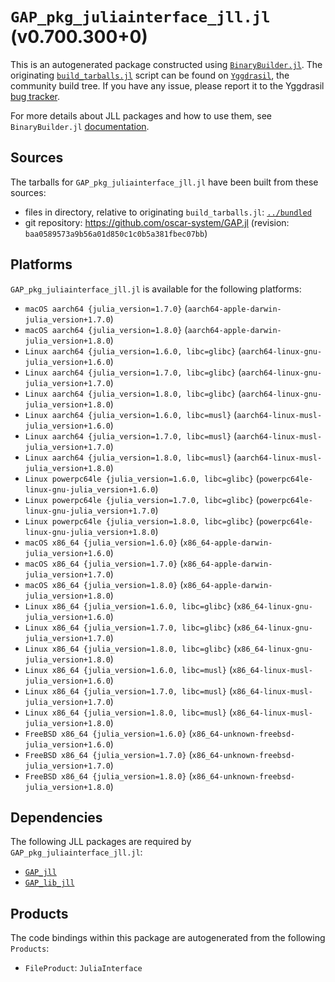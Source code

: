 # `GAP_pkg_juliainterface_jll.jl` (v0.700.300+0)

This is an autogenerated package constructed using [`BinaryBuilder.jl`](https://github.com/JuliaPackaging/BinaryBuilder.jl). The originating [`build_tarballs.jl`](https://github.com/JuliaPackaging/Yggdrasil/blob/72d86b746c316b22cba465036eae011fafbac885/G/GAP_pkg/GAP_pkg_juliainterface/build_tarballs.jl) script can be found on [`Yggdrasil`](https://github.com/JuliaPackaging/Yggdrasil/), the community build tree.  If you have any issue, please report it to the Yggdrasil [bug tracker](https://github.com/JuliaPackaging/Yggdrasil/issues).

For more details about JLL packages and how to use them, see `BinaryBuilder.jl` [documentation](https://juliapackaging.github.io/BinaryBuilder.jl/dev/jll/).

## Sources

The tarballs for `GAP_pkg_juliainterface_jll.jl` have been built from these sources:

* files in directory, relative to originating `build_tarballs.jl`: [`../bundled`](https://github.com/JuliaPackaging/Yggdrasil/tree/72d86b746c316b22cba465036eae011fafbac885/G/GAP_pkg/GAP_pkg_juliainterface/bundled)
* git repository: https://github.com/oscar-system/GAP.jl (revision: `baa0589573a9b56a01d850c1c0b5a381fbec07bb`)

## Platforms

`GAP_pkg_juliainterface_jll.jl` is available for the following platforms:

* `macOS aarch64 {julia_version=1.7.0}` (`aarch64-apple-darwin-julia_version+1.7.0`)
* `macOS aarch64 {julia_version=1.8.0}` (`aarch64-apple-darwin-julia_version+1.8.0`)
* `Linux aarch64 {julia_version=1.6.0, libc=glibc}` (`aarch64-linux-gnu-julia_version+1.6.0`)
* `Linux aarch64 {julia_version=1.7.0, libc=glibc}` (`aarch64-linux-gnu-julia_version+1.7.0`)
* `Linux aarch64 {julia_version=1.8.0, libc=glibc}` (`aarch64-linux-gnu-julia_version+1.8.0`)
* `Linux aarch64 {julia_version=1.6.0, libc=musl}` (`aarch64-linux-musl-julia_version+1.6.0`)
* `Linux aarch64 {julia_version=1.7.0, libc=musl}` (`aarch64-linux-musl-julia_version+1.7.0`)
* `Linux aarch64 {julia_version=1.8.0, libc=musl}` (`aarch64-linux-musl-julia_version+1.8.0`)
* `Linux powerpc64le {julia_version=1.6.0, libc=glibc}` (`powerpc64le-linux-gnu-julia_version+1.6.0`)
* `Linux powerpc64le {julia_version=1.7.0, libc=glibc}` (`powerpc64le-linux-gnu-julia_version+1.7.0`)
* `Linux powerpc64le {julia_version=1.8.0, libc=glibc}` (`powerpc64le-linux-gnu-julia_version+1.8.0`)
* `macOS x86_64 {julia_version=1.6.0}` (`x86_64-apple-darwin-julia_version+1.6.0`)
* `macOS x86_64 {julia_version=1.7.0}` (`x86_64-apple-darwin-julia_version+1.7.0`)
* `macOS x86_64 {julia_version=1.8.0}` (`x86_64-apple-darwin-julia_version+1.8.0`)
* `Linux x86_64 {julia_version=1.6.0, libc=glibc}` (`x86_64-linux-gnu-julia_version+1.6.0`)
* `Linux x86_64 {julia_version=1.7.0, libc=glibc}` (`x86_64-linux-gnu-julia_version+1.7.0`)
* `Linux x86_64 {julia_version=1.8.0, libc=glibc}` (`x86_64-linux-gnu-julia_version+1.8.0`)
* `Linux x86_64 {julia_version=1.6.0, libc=musl}` (`x86_64-linux-musl-julia_version+1.6.0`)
* `Linux x86_64 {julia_version=1.7.0, libc=musl}` (`x86_64-linux-musl-julia_version+1.7.0`)
* `Linux x86_64 {julia_version=1.8.0, libc=musl}` (`x86_64-linux-musl-julia_version+1.8.0`)
* `FreeBSD x86_64 {julia_version=1.6.0}` (`x86_64-unknown-freebsd-julia_version+1.6.0`)
* `FreeBSD x86_64 {julia_version=1.7.0}` (`x86_64-unknown-freebsd-julia_version+1.7.0`)
* `FreeBSD x86_64 {julia_version=1.8.0}` (`x86_64-unknown-freebsd-julia_version+1.8.0`)

## Dependencies

The following JLL packages are required by `GAP_pkg_juliainterface_jll.jl`:

* [`GAP_jll`](https://github.com/JuliaBinaryWrappers/GAP_jll.jl)
* [`GAP_lib_jll`](https://github.com/JuliaBinaryWrappers/GAP_lib_jll.jl)

## Products

The code bindings within this package are autogenerated from the following `Products`:

* `FileProduct`: `JuliaInterface`
